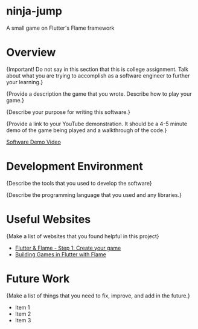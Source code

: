 # ninja-jump
A small game on Flutter's Flame framework

# Overview

{Important!  Do not say in this section that this is college assignment.  Talk about what you are trying to accomplish as a software engineer to further your learning.}

{Provide a description the game that you wrote. Describe how to play your game.}

{Describe your purpose for writing this software.}

{Provide a link to your YouTube demonstration.  It should be a 4-5 minute demo of the game being played and a walkthrough of the code.}

[Software Demo Video](http://youtube.link.goes.here)

# Development Environment

{Describe the tools that you used to develop the software}

{Describe the programming language that you used and any libraries.}

# Useful Websites

{Make a list of websites that you found helpful in this project}
* [Flutter & Flame - Step 1: Create your game](https://medium.com/flutter-community/flutter-flame-step-1-create-your-game-b3b6ee387d77)
* [Building Games in Flutter with Flame](https://www.raywenderlich.com/27407121-building-games-in-flutter-with-flame-getting-started)

# Future Work

{Make a list of things that you need to fix, improve, and add in the future.}
* Item 1
* Item 2
* Item 3